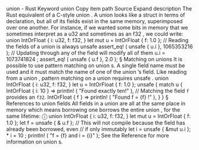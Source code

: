 union - Rust
Keyword
union
Copy item path
Source
Expand description
The
Rust equivalent of a C-style union
.
A
union
looks like a
struct
in terms of declaration, but all of its
fields exist in the same memory, superimposed over one another. For instance,
if we wanted some bits in memory that we sometimes interpret as a
u32
and
sometimes as an
f32
, we could write:
union
IntOrFloat {
    i: u32,
    f: f32,
}
let
mut
u = IntOrFloat { f:
1.0
};
// Reading the fields of a union is always unsafe
assert_eq!
(
unsafe
{ u.i },
1065353216
);
// Updating through any of the field will modify all of them
u.i =
1073741824
;
assert_eq!
(
unsafe
{ u.f },
2.0
);
§
Matching on unions
It is possible to use pattern matching on
union
s. A single field name must
be used and it must match the name of one of the
union
’s field.
Like reading from a
union
, pattern matching on a
union
requires
unsafe
.
union
IntOrFloat {
    i: u32,
    f: f32,
}
let
u = IntOrFloat { f:
1.0
};
unsafe
{
match
u {
        IntOrFloat { i:
10
} =>
println!
(
"Found exactly ten!"
),
// Matching the field `f` provides an `f32`.
IntOrFloat { f } =>
println!
(
"Found f = {f} !"
),
    }
}
§
References to union fields
All fields in a
union
are all at the same place in memory which means
borrowing one borrows the entire
union
, for the same lifetime:
ⓘ
union
IntOrFloat {
    i: u32,
    f: f32,
}
let
mut
u = IntOrFloat { f:
1.0
};
let
f =
unsafe
{
&
u.f };
// This will not compile because the field has already been borrowed, even
// if only immutably
let
i =
unsafe
{
&mut
u.i };
*
i =
10
;
println!
(
"f = {f} and i = {i}"
);
See the
Reference
for more information on
union
s.